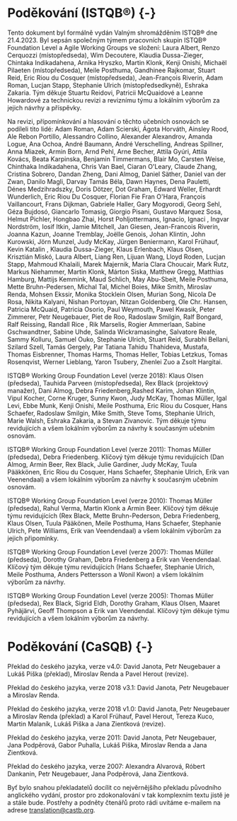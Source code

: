 # Poděkování (ISTQB®) {-}

Tento dokument byl formálně vydán Valným shromážděním ISTQB® dne 21.4.2023. Byl sepsán společným týmem pracovních skupin ISTQB® Foundation Level a Agile Working Groups ve složení: Laura Albert, Renzo Cerquozzi (místopředseda), Wim Decoutere, Klaudia Dussa-Zieger, Chintaka Indikadahena, Arnika Hryszko, Martin Klonk, Kenji Onishi, Michaël Pilaeten (místopředseda), Meile Posthuma, Gandhinee Rajkomar, Stuart Reid, Eric Riou du Cosquer (místopředseda), Jean-François Riverin, Adam Roman, Lucjan Stapp, Stephanie Ulrich (místopředsedkyně), Eshraka Zakaria. Tým děkuje Stuartu Reidovi, Patricii McQuaidové a Leanne Howardové za technickou revizi a reviznímu týmu a lokálním výborům za jejich návrhy a příspěvky.

Na revizi, přípomínkování a hlasování o těchto učebních osnovách se podíleli tito lidé: Adam Roman, Adam Scierski, Ágota Horváth, Ainsley Rood, Ale Rebon Portillo, Alessandro Collino, Alexander Alexandrov, Amanda Logue, Ana Ochoa, André Baumann, André Verschelling, Andreas Spillner, Anna Miazek, Armin Born, Arnd Pehl, Arne Becher, Attila Gyúri, Attila Kovács, Beata Karpinska, Benjamin Timmermans, Blair Mo, Carsten Weise, Chinthaka Indikadahena, Chris Van Bael, Ciaran O'Leary, Claude Zhang, Cristina Sobrero, Dandan Zheng, Dani Almog, Daniel Säther, Daniel van der Zwan, Danilo Magli, Darvay Tamás Béla, Dawn Haynes, Dena Pauletti, Dénes Medzihradszky, Doris Dötzer, Dot Graham, Edward Weller, Erhardt Wunderlich, Eric Riou Du Cosquer, Florian Fie Fran O'Hara, François Vaillancourt, Frans Dijkman, Gabriele Haller, Gary Mogyorodi, Georg Sehl, Géza Bujdosó, Giancarlo Tomasig, Giorgio Pisani, Gustavo Marquez Sosa, Helmut Pichler, Hongbao Zhai, Horst Pohljottermans, Ignacio, Ignaci , Ingvar Nordström, Iosif Itkin, Jamie Mitchell, Jan Giesen, Jean-Francois Riverin, Joanna Kazun, Joanne Tremblay, Joëlle Genois, Johan Klintin, John Kurowski, Jörn Munzel, Judy McKay, Jürgen Beniermann, Karol Frühauf, Kevin Katalin , Klaudia Dussa-Zieger, Klaus Erlenbach, Klaus Olsen, Krisztián Miskó, Laura Albert, Liang Ren, Lijuan Wang, Lloyd Roden, Lucjan Stapp, Mahmoud Khalaili, Marek Majernik, Maria Clara Choucair, Mark Rutz, Markus Niehammer, Martin Klonk, Márton Siska, Matthew Gregg, Matthias Hamburg, Mattijs Kemmink, Maud Schlich, May Abu-Sbeit, Meile Posthuma, Mette Bruhn-Pedersen, Michal Tal, Michel Boies, Mike Smith, Miroslav Renda, Mohsen Ekssir, Monika Stocklein Olsen, Murian Song, Nicola De Rosa, Nikita Kalyani, Nishan Portoyan, Nitzan Goldenberg, Ole Chr. Hansen, Patricia McQuaid, Patricia Osorio, Paul Weymouth, Pawel Kwasik, Peter Zimmerer, Petr Neugebauer, Piet de Roo, Radoslaw Smilgin, Ralf Bongard, Ralf Reissing, Randall Rice , Rik Marselis, Rogier Ammerlaan, Sabine Gschwandtner, Sabine Uhde, Salinda Wickramasinghe, Salvatore Reale, Sammy Kolluru, Samuel Ouko, Stephanie Ulrich, Stuart Reid, Surabhi Bellani, Szilard Szell, Tamás Gergely, Par Tatiana Tahidu Thahideva, Mustafa, Thomas Eisbrenner, Thomas Harms, Thomas Heller, Tobias Letzkus, Tomas Rosenqvist, Werner Lieblang, Yaron Tsubery, Zhenlei Zuo a Zsolt Hargitai.

ISTQB® Working Group Foundation Level (verze 2018): Klaus Olsen (předseda), Tauhida Parveen (místopředseda), Rex Black (projektový manažer), Dani Almog, Debra Friedenberg,Rashed Karim, Johan Klintin, Vipul Kocher, Corne Kruger, Sunny Kwon, Judy McKay, Thomas Müller, Igal Levi, Ebbe Munk, Kenji Onishi, Meile Posthuma, Eric Riou du Cosquer, Hans Schaefer, Radoslaw Smilgin, Mike Smith, Steve Toms, Stephanie Ulrich, Marie Walsh, Eshraka Zakaria, a Stevan Zivanovic. Tým děkuje týmu revidujících a všem lokálním výborům za návrhy k současným učebním osnovám.

ISTQB® Working Group Foundation Level (verze 2011): Thomas Müller (předseda), Debra Friedenberg. Klíčový tým děkuje týmu revidujících (Dan Almog, Armin Beer, Rex Black, Julie Gardiner, Judy McKay, Tuula Pääkkönen, Eric Riou du Cosquer, Hans Schaefer, Stephanie Ulrich, Erik van Veenendaal) a všem lokálním výborům za návrhy k současným učebním osnovám.

ISTQB® Working Group Foundation Level (verze 2010): Thomas Müller (předseda), Rahul Verma, Martin Klonk a Armin Beer. Klíčový tým děkuje týmu revidujících (Rex Black, Mette Bruhn-Pederson, Debra Friedenberg, Klaus Olsen, Tuula Pääkönen, Meile Posthuma, Hans Schaefer, Stephanie Ulrich, Pete Williams, Erik van Veendendaal) a všem lokálním výborům za jejich připomínky.

ISTQB® Working Group Foundation Level (verze 2007): Thomas Müller (předseda), Dorothy Graham, Debra Friedenberg a Erik van Veendendaal. Klíčový tým děkuje týmu revidujících (Hans Schaefer, Stephanie Ulrich, Meile Posthuma, Anders Pettersson a Wonil Kwon) a všem lokálním výborům za návrhy.

ISTQB® Working Group Foundation Level (verze 2005): Thomas Müller (předseda), Rex Black, Sigrid Eldh, Dorothy Graham, Klaus Olsen, Maaret Pyhäjärvi, Geoff Thompson a Erik van Veendendal. Klíčový tým děkuje týmu revidujících a všem lokálním výborům za návrhy.

# Poděkování (CaSQB) {-}

Překlad do českého jazyka, verze v4.0: David Janota, Petr Neugebauer a Lukáš Piška (překlad), Miroslav Renda a Pavel Herout (revize).

Překlad do českého jazyka, verze 2018 v3.1: David Janota, Petr Neugebauer a Miroslav Renda.

Překlad do českého jazyka, verze 2018 v1.0: David Janota, Petr Neugebauer a Miroslav Renda (překlad) a Karol Frühauf, Pavel Herout, Tereza Kuco, Martin Malaník, Lukáš Piška a Jana Zientková (revize).

Překlad do českého jazyka, verze 2011: David Janota, Petr Neugebauer, Jana Podpěrová, Gabor Puhalla, Lukáš Piška, Miroslav Renda a Jana Zientková.

Překlad do českého jazyka, verze 2007: Alexandra Alvarová, Róbert Dankanin, Petr Neugebauer, Jana Podpěrová, Jana Zientková.

Byť bylo snahou překladatelů docílit co nejvěrnějšího překladu původního anglického vydání, prostor pro zdokonalování v tak komplexním textu jistě je a stále bude. Postřehy a podněty čtenářů proto rádi uvítáme e-mailem na adrese <translation@castb.org>.